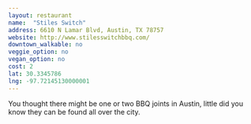 ```yaml
---
layout: restaurant
name:  "Stiles Switch"
address: 6610 N Lamar Blvd, Austin, TX 78757
website: http://www.stilesswitchbbq.com/
downtown_walkable: no
veggie_option: no
vegan_option: no
cost: 2
lat: 30.3345786
lng: -97.72145130000001
---
```


You thought there might be one or two BBQ joints in Austin, little did you know they can be found all over the city.

